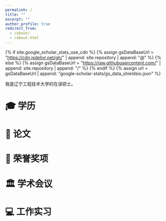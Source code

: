 ```yaml
---
permalink: /
title: ""
excerpt: ""
author_profile: true
redirect_from: 
  - /about/
  - /about.html
---
```


{% if site.google_scholar_stats_use_cdn %}
{% assign gsDataBaseUrl = "https://cdn.jsdelivr.net/gh/" | append: site.repository | append: "@" %}
{% else %}
{% assign gsDataBaseUrl = "https://raw.githubusercontent.com/" | append: site.repository | append: "/" %}
{% endif %}
{% assign url = gsDataBaseUrl | append: "google-scholar-stats/gs_data_shieldsio.json" %}

<span class='anchor' id='about-me'></span>

我是辽宁工程技术大学的在读硕士。


<span class='anchor' id='-xl'></span>

# 🎓 学历


# 📝 论文

###


# 🏅 荣誉奖项




# 🏛️ 学术会议



# 💻 工作实习


